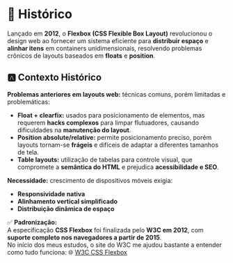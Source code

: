 # 📜 Histórico

Lançado em **2012**, o **Flexbox (CSS Flexible Box Layout)** revolucionou o design web ao fornecer um sistema eficiente para **distribuir espaço** e **alinhar itens** em containers unidimensionais, resolvendo problemas crônicos de layouts baseados em **floats** e **position**.

## 🅰️ Contexto Histórico

**Problemas anteriores em layouts web:** técnicas comuns, porém limitadas e problemáticas:

- **Float + clearfix:** usados para posicionamento de elementos, mas requerem **hacks complexos** para limpar flutuadores, causando dificuldades na **manutenção do layout**.  
- **Position absolute/relative:** permite posicionamento preciso, porém layouts tornam-se **frágeis** e difíceis de adaptar a diferentes tamanhos de tela.  
- **Table layouts:** utilização de tabelas para controle visual, que compromete a **semântica do HTML** e prejudica **acessibilidade e SEO**.

**Necessidade:** crescimento de dispositivos móveis exigia:  
- **Responsividade nativa**  
- **Alinhamento vertical simplificado**  
- **Distribuição dinâmica de espaço**

✅ **Padronização:**  
A especificação **CSS Flexbox** foi finalizada pelo **W3C em 2012**, com **suporte completo nos navegadores a partir de 2015**.  
No início dos meus estudos, o site do W3C me ajudou bastante a entender como tudo funciona: 🌐 [W3C CSS Flexbox](https://https://www.w3schools.com/html/)


